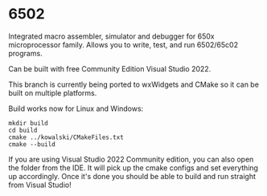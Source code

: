 # 6502

Integrated macro assembler, simulator and debugger for 650x microprocessor family. Allows you to write, test, and run 6502/65c02 programs.

Can be built with free Community Edition Visual Studio 2022.

This branch is currently being ported to wxWidgets and CMake so it can be built on multiple platforms.

Build works now for Linux and Windows:
```base
mkdir build
cd build
cmake ../kowalski/CMakeFiles.txt
cmake --build
```

If you are using Visual Studio 2022 Community edition, you can also open the folder from the IDE.
It will pick up the cmake configs and set everything up accordingly.  Once it's done you should
be able to build and run straight from Visual Studio!
